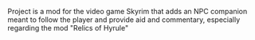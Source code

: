Project is a mod for the video game Skyrim that adds an NPC companion meant to follow the player and provide aid and commentary, especially regarding the mod "Relics of Hyrule"
